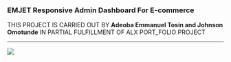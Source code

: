 <h3>EMJET Responsive Admin Dashboard For E-commerce</h3>
<p>THIS PROJECT IS CARRIED OUT BY <strong>Adeoba Emmanuel Tosin and Johnson Omotunde</strong> IN PARTIAL FULFILLMENT OF ALX PORT_FOLIO PROJECT</p>
<hr>

<img src="assets/screenshot.PNG" />
